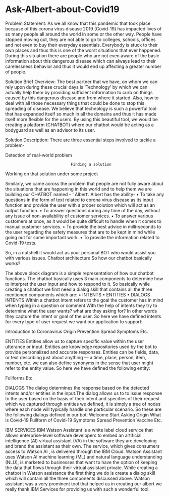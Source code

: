 # Ask-Albert-about-Covid19
Problem Statement:
As we all know that this pandemic that took place because of this corona virus disease 2019 (Covid-19) has impacted lives of so many people all around the world in some or the other way. People have stopped moving out, they are not able to go to colleges, schools, offices and not even to buy their everyday essentials. Everybody is stuck to their own places and thus this is one of the worst situations that ever happened.
During this situation there are people who are not even aware of the basic information about this dangerous disease which can always lead to their carelessness behavior and thus it would end up affecting a greater number of people.

Solution Brief Overview:
The best partner that we have, on whom we can rely upon during these crucial days is ‘Technology’ by which we can actually help them by providing sufficient information to curb on things caused by this dangerous disease and from where it started. Also, how to deal with all those necessary things that could be done to stop this spreading of disease.
We believe that technology is such a powerful tool that has expanded itself so much in all the domains and thus it has made itself more flexible for the users. 
By using this beautiful tool, we would be creating a platform (CHATBOT) where our chatbot would be acting as a bodyguard as well as an advisor to its user.

Solution Description:
There are three essential steps involved to tackle a problem-

Detection of real-world problem


                                 Finding a solution 


Working on that solution under some project











Similarly, we came across the problem that people are not fully aware about the situations that are happening in this world and to help them we are building our CHATBOT named – ‘ Albert‘.
Albert has the ability-
•	To take any questions in the form of text related to corona virus disease as its input function and provide the user with a proper solution which will act as an output function. 
•	To answer questions during any time of the day, without any issue of non-availability of customer services.
•	To answer various customers at once, as it would be quite difficult to handle when it comes to manual customer services.
•	To provide the best advice in milli-seconds to the user regarding the safety measures that are to be kept in mind while going out for some important work.
•	To provide the information related to Covid-19 tests.

So, in a nutshell it would act as your personal BOT who would assist you with various issues. 
Chatbot architecture
So how our chatbot basically works?


		

The above block diagram is a simple representation of how our chatbot functions. The chatbot basically uses 3 main components to determine how to interpret the user input and how to respond to it.
So basically while creating a chatbot we first need a dialog skill that contains all the three mentioned components which are:
•	INTENTS
•	ENTITIES
•	DIALOGS
INTENTS
Within a chatbot intent refers to the goal the customer has in mind when typing in a question or comment.With the help of intents they try to determine what the user wants? what are they asking for? In other words they capture the intent or goal of the user.
So here we have defined intents for every type of user request we want our application to support:

Introduction to Coronavirus
Origin
Prevention
Spread
Symptoms
Etc.

ENTITIES
Entities allow us to capture specific value within the user utterance or input. Entities are knowledge repositories used by the bot to provide personalized and accurate responses. Entities can be fields, data, or text describing just about anything — a time, place, person, item, number, etc. we can also define synonyms in the sense that user might refer to the entity value. So here we have defined the following entity:

Fullforms
Etc.


DIALOGS
The dialog determines the response based on the detected intents and/or entities in the input.The dialog allows us to to issue response to the user based on the basis of their intent and specifies of their request which we captured through entities we defined, it is simply a tree of nodes where each node will typically handle one particular scenario. So these are the following dialogs defined in our bot:
Welcome
Start Asking
Origin
What is Covid-19
Fullform of Covid-19
Symptoms
Spread
Prevention
Vaccine
Etc.

IBM SERVICES
IBM Watson Assistant is a white label cloud service that allows enterprise-level software developers to embed an artificial intelligence (AI) virtual assistant (VA) in the software they are developing and brand the assistant as their own. The service, which gives consumers access to Watson AI , is delivered through the IBM Cloud. Watson Assistant uses Watson AI machine learning (ML) and natural language understanding (NLU), is marketed to businesses that want to have the option of keeping the data that flows through their virtual assistant private. While creating a chatbot in Watson assistance the first thing we do is create a dialog skill which will contain all the three components discussed above. Watson assistant was a very prominent tool that helped us in creating our albert we really thank IBM Services for providing us with such a wonderful tool. 


